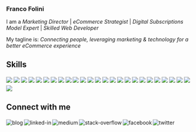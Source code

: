 ### Franco Folini

I am a _Marketing Director_ | _eCommerce Strategist_ | _Digital Subscriptions Model Expert_ | _Skilled Web Developer_

My tagline is: _Connecting people, leveraging marketing & technology for a better eCommerce experience_

## Skills
<img style="margin-top:4px;" src="https://img.shields.io/badge/Wordpress-888?&logo=Wordpress&logoColor=white" />
<img style="margin-top:4px;" src="https://img.shields.io/badge/Gutenberg-888?&logo=Gutenberg&logoColor=white" />
<img style="margin-top:4px;" src="https://img.shields.io/badge/TypeScript-888?&logo=TypeScript&logoColor=white" />
<img style="margin-top:4px;" src="https://img.shields.io/badge/JavaScript-888?&logo=Javascript&logoColor=white" />
<img style="margin-top:4px;" src="https://img.shields.io/badge/Google_Apps_Script-888?&logo=Google&logoColor=white" />
<img style="margin-top:4px;" src="https://img.shields.io/badge/HTML5-888?&logo=HTML5&logoColor=white" />
<img style="margin-top:4px;" src="https://img.shields.io/badge/CSS3-888?&logo=CSS3&logoColor=white" />
<img style="margin-top:4px;" src="https://img.shields.io/badge/LESS-888?&logo=LESS&logoColor=white" />
<img style="margin-top:4px;" src="https://img.shields.io/badge/Visual_Studio_Code-888?&logo=VisualStudioCode&logoColor=white" />
<img style="margin-top:4px;" src="https://img.shields.io/badge/Microsoft_SQL_Server-888?&logo=MicrosoftSQLServer&logoColor=white" />
<img style="margin-top:4px;" src="https://img.shields.io/badge/Google_Optimize-888?&logo=GoogleOptimize&logoColor=white" />
<img style="margin-top:4px;" src="https://img.shields.io/badge/Google_Sheets-888?&logo=GoogleSheets&logoColor=white" />
<img style="margin-top:4px;" src="https://img.shields.io/badge/Google_Ads-888?&logo=GoogleAds&logoColor=white" />
<img style="margin-top:4px;" src="https://img.shields.io/badge/LinkdedIn_Ads-888?&logo=linkedin&logoColor=white" />
<img style="margin-top:4px;" src="https://img.shields.io/badge/Facebook_Ads-888?&logo=facebook&logoColor=white" />
<img style="margin-top:4px;" src="https://img.shields.io/badge/Twitter_Ads-888?&logo=Twitter&logoColor=white" />
<img style="margin-top:4px;" src="https://img.shields.io/badge/Google_MyBusiness-888?&logo=GoogleMyBusiness&logoColor=white" />
<img style="margin-top:4px;" src="https://img.shields.io/badge/Google_TagManager-888?&logo=googletagmanager&logoColor=white" />
<img style="margin-top:4px;" src="https://img.shields.io/badge/Mailchimp-888?&logo=Mailchimp&logoColor=white" />
<img style="margin-top:4px;" src="https://img.shields.io/badge/Mailchimp_API-888?&logo=Mailchimp&logoColor=white" />
<img style="margin-top:4px;" src="https://img.shields.io/badge/Google_Analytics-888?&logo=GoogleAnalytics&logoColor=white" />
<img style="margin-top:4px;" src="https://img.shields.io/badge/Shopify-888?&logo=Shopify&logoColor=white" />
<img style="margin-top:4px;" src="https://img.shields.io/badge/SquareSpace-888?&logo=SquareSpace&logoColor=white" />
<img style="margin-top:4px;" src="https://img.shields.io/badge/Wix-888?&logo=Wix&logoColor=white" />
<img style="margin-top:4px;" src="https://img.shields.io/badge/Adobe_Photoshop-888?&logo=AdobePhotoshop&logoColor=white" />
<img style="margin-top:4px;" src="https://img.shields.io/badge/Adobe_Lightroom-888?&logo=AdobeLightroom&logoColor=white" />
<br/>

## Connect with me
[<img align="left" alt="blog" style="margin-top:4px;" src="https://img.shields.io/badge/blog-006b98?style=for-the-badge&logo=WordPress&logoColor=white">](https://francofolini.com/)
[<img align="left" alt="linked-in" style="margin-top:4px;" src="https://img.shields.io/badge/linkedin-%230077B5.svg?&style=for-the-badge&logo=linkedin&logoColor=white" />](https://www.linkedin.com/in/francofolini/)
[<img align="left" alt="medium" style="margin-top:4px;" src="https://img.shields.io/badge/medium-%2312100E.svg?&style=for-the-badge&logo=medium&logoColor=white" />](https://medium.com/@francofolini)
[<img align="left" alt="stack-overflow" style="margin-top:4px;" src="https://img.shields.io/badge/stack%20overflow-FE7A16?logo=stack-overflow&logoColor=white&style=for-the-badge" />](https://stackoverflow.com/users/1104196/francosf)
[<img align="left" alt="facebook" style="margin-top:4px;" src="https://img.shields.io/badge/facebook-%231877F2.svg?&style=for-the-badge&logo=facebook&logoColor=white" />](https://www.facebook.com/folini/)
[<img align="left" alt="twitter" style="margin-top:4px;" src="https://img.shields.io/badge/twitter-%231DA1F2.svg?&style=for-the-badge&logo=twitter&logoColor=white" />](https://twitter.com/FrancoFolini)


